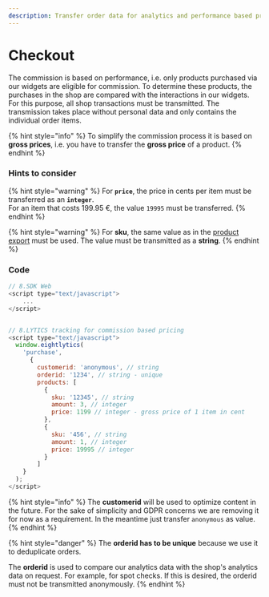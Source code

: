 ```yaml
---
description: Transfer order data for analytics and performance based pricing
---
```


# Checkout

The commission is based on performance, i.e. only products purchased via our widgets are eligible for commission. To determine these products, the purchases in the shop are compared with the interactions in our widgets. For this purpose, all shop transactions must be transmitted. The transmission takes place without personal data and only contains the individual order items.

{% hint style="info" %}
To simplify the commission process it is based on **gross prices**, i.e. you have to transfer the **gross price** of a product.
{% endhint %}

### Hints to consider

{% hint style="warning" %}
For **`price`**, the price in cents per item must be transferred as an **`integer`**.\
For an item that costs 199.95 €, the value `19995` must be transferred.&#x20;
{% endhint %}

{% hint style="warning" %}
For **sku**, the same value as in the [product export](../produktdaten-uebermitteln/stammdaten/details.md#sku-sku) must be used. The value must be transmitted as a **string**.
{% endhint %}

### Code

```javascript
// 8.SDK Web
<script type="text/javascript">
    ...
</script>


// 8.LYTICS tracking for commission based pricing
<script type="text/javascript">
  window.eightlytics(
    'purchase',
      {
        customerid: 'anonymous', // string
        orderid: '1234', // string - unique
        products: [
          {
            sku: '12345', // string
            amount: 3, // integer
            price: 1199 // integer - gross price of 1 item in cent
          },
          {
            sku: '456', // string
            amount: 1, // integer
            price: 19995 // integer
          }
        ]
    }  
  );
</script>
```

{% hint style="info" %}
The **customerid** will be used to optimize content in the future. For the sake of simplicity and GDPR concerns we are removing it for now as a requirement. In the meantime just transfer `anonymous` as value.
{% endhint %}

{% hint style="danger" %}
The **orderid has to be unique** because we use it to deduplicate orders.

The **orderid** is used to compare our analytics data with the shop's analytics data on request. For example, for spot checks. If this is desired, the orderid must not be transmitted anonymously.
{% endhint %}
